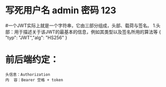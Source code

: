 # 写死用户名 admin 密码 123 

#一个JWT实际上就是一个字符串，它由三部分组成，头部、载荷与签名。
    1.头部：用于描述关于该JWT的最基本的信息，例如其类型以及签名所用的算法等 
        { "typ": "JWT","alg": "HS256" }
        
        
        
# 前后端约定：
    头信息：Authorization 
    内  容：Bearer 空格 + token
    
      
      
    
